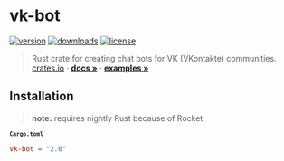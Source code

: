 # vk-bot
[![version][badges/version]][crate]
[![downloads][badges/downloads]][crate]
[![license][badges/license]][license]

> Rust crate for creating chat bots for VK (VKontakte) communities.
> [crates.io][crate] ⋅ **[docs »][docs]** ⋅ **[examples »][examples]**

## Installation
> **note:** requires nightly Rust because of Rocket.

<sub>**`Cargo.toml`**</sub>
```toml
vk-bot = "2.0"
```

[badges/version]: https://img.shields.io/crates/v/vk-bot.svg?style=for-the-badge
[badges/downloads]: https://img.shields.io/crates/d/vk-bot.svg?style=for-the-badge
[badges/license]: https://img.shields.io/github/license/u32i64/vk-bot.svg?style=for-the-badge

[crate]: https://crates.io/crates/vk-bot
[docs]: https://docs.rs/vk-bot
[examples]: https://github.com/u32i64/vk-bot/tree/master/examples
[license]: https://github.com/u32i64/vk-bot/blob/master/LICENSE
